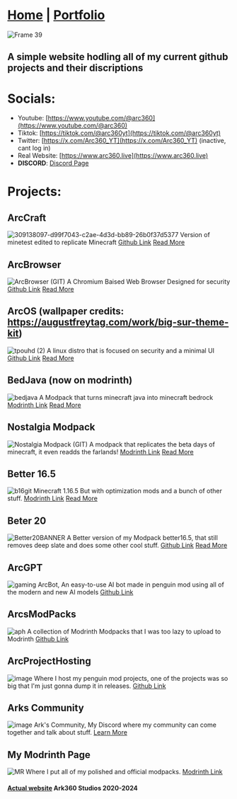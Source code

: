 <link rel="icon" href="assets/img/favicon/SDG_logo.png">

# [Home](https://arc360alt.github.io/arcsite/) | [Portfolio](Portfolio.md)

![Frame 39](https://github.com/arc360alt/arc360.github.io/assets/155182753/407bacc7-f69e-43fb-8af9-777b035166e5)
## A simple website hodling all of my current github projects and their discriptions
# Socials:
- Youtube: [https://www.youtube.com/@arc360](https://www.youtube.com/@arc360)
- Tiktok: [https://tiktok.com/@arc360yt](https://tiktok.com/@arc360yt)
- Twitter: [https://x.com/Arc360_YT](https://x.com/Arc360_YT) (inactive, cant log in)
- Real Website: [https://www.arc360.live](https://www.arc360.live)
- **DISCORD**: [Discord Page](discord.md)
# Projects:
## ArcCraft
![309138097-d99f7043-c2ae-4d3d-bb89-26b0f37d5377](https://github.com/arc360alt/arc360.github.io/assets/155182753/2f3daf02-efdc-4077-ae94-28c309785f4a)
Version of minetest edited to replicate Minecraft [Github Link](https://github.com/arc360alt/ArcCraft) [Read More](project/arccraft.md)

## ArcBrowser
![ArcBrowser (GIT)](https://github.com/arc360alt/arcsite/assets/155182753/a5377ccb-f370-4539-bd9f-6ca53548ff08)
A Chromium Baised Web Browser Designed for security [Github Link](https://github.com/arc360alt/ArcWeb) [Read More](project/arcbrowser.md)

## ArcOS (wallpaper credits: https://augustfreytag.com/work/big-sur-theme-kit)
![tpouhd (2)](https://github.com/user-attachments/assets/f41d1a05-3b96-448f-92de-70a95482d0f7)
A linux distro that is focused on security and a minimal UI [Github Link](https://github.com/arc360alt/ArcOS) [Read More](project/arcos.md)

## BedJava (now on modrinth)
![bedjava](https://github.com/arc360alt/arc360.github.io/assets/155182753/c295562a-fb62-42c2-be6d-ec4fe45d19a8)
A Modpack that turns minecraft java into minecraft bedrock [Modrinth Link](https://modrinth.com/modpack/bedjava) [Read More](project/bedjava.md)

## Nostalgia Modpack
![Nostalgia Modpack (GIT)](https://github.com/arc360alt/arcsite/assets/155182753/77975541-57cd-469e-a73c-e86e86fa4f8f)
A modpack that replicates the beta days of minecraft, it even readds the farlands! [Modrinth Link](https://modrinth.com/modpack/nostalgia-modpack) [Read More](project/nostalgia.md)

## Better 16.5
![b16git](https://github.com/user-attachments/assets/aa2e1399-f4e8-40dd-9992-b7d2d02ef23e)
Minecraft 1.16.5 But with optimization mods and a bunch of other stuff. [Modrinth Link](https://modrinth.com/modpack/better-16.5) [Read More](project/b16.md)

## Beter 20
![Better20BANNER](https://github.com/user-attachments/assets/e3484aba-29ce-4785-b36a-e6d312a34e3d)
A Better version of my Modpack better16.5, that still removes deep slate and does some other cool stuff. [Github Link](https://github.com/arc360alt/Better20/) [Read More](project/b20.md)

## ArcGPT
![gaming](https://github.com/user-attachments/assets/2201f96a-63d5-40af-b668-eeec274308e6)
ArcBot, An easy-to-use AI bot made in penguin mod using all of the modern and new AI models [Github Link](https://github.com/arc360alt/ArcGPT)

## ArcsModPacks
![aph](https://github.com/user-attachments/assets/fe026bd0-3541-4738-968e-619a1e34ab33)
A collection of Modrinth Modpacks that I was too lazy to upload to Modrinth [Github Link](https://github.com/arc360alt/arcsmodpacks)

## ArcProjectHosting
![image](https://github.com/user-attachments/assets/882e2842-16fc-45aa-9231-f350b9efb23e)
Where I host my penguin mod projects, one of the projects was so big that I'm just gonna dump it in releases. [Github Link](https://github.com/arc360alt/arcprojecthosting?tab=readme-ov-file)

## Arks Community
![image](https://github.com/user-attachments/assets/5414faf8-436b-437d-9992-9dec69cbd93e)
Ark's Community, My Discord where my community can come together and talk about stuff. [Learn More](https://arc360alt.github.io/arcsite/discord.html)

## My Modrinth Page
![MR](https://github.com/user-attachments/assets/9be8b915-6b0b-4c9f-91ba-224ad4ea85f7)
Where I put all of my polished and official modpacks. [Modrinth Link](https://modrinth.com/user/arc360)

#### [Actual website](https://www.arc360.xyz) Ark360 Studios 2020-2024
